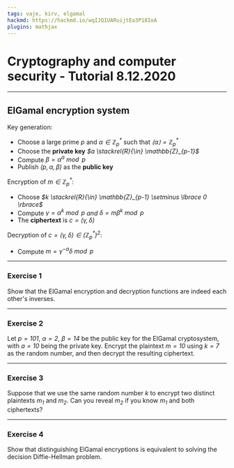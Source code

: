 ```yaml
---
tags: vaje, kirv, elgamal
hackmd: https://hackmd.io/wqIJQIUARuijtEa3P18IoA
plugins: mathjax
---
```

# Cryptography and computer security - Tutorial 8.12.2020

---

## ElGamal encryption system

Key generation:
* Choose a large prime <i>$p$</i> and <i>$\alpha \in \mathbb{Z}_p^*$</i> such that <i>$\langle \alpha \rangle = \mathbb{Z}_p^*$</i>
* Choose the **private key** <i>$a \stackrel{R}{\in} \mathbb{Z}_{p-1}$</i>
* Compute <i>$\beta = \alpha^a \bmod{p}$</i>
* Publish <i>$(p, \alpha, \beta)$</i> as the **public key**

Encryption of <i>$m \in \mathbb{Z}_p^*$</i>:
* Choose <i>$k \stackrel{R}{\in} \mathbb{Z}_{p-1} \setminus \lbrace 0 \rbrace$</i>
* Compute <i>$\gamma = \alpha^k \bmod{p}$ and $\delta = m \beta^k \bmod{p}$</i>
* The **ciphertext** is <i>$c = (\gamma, \delta)$</i>

Decryption of <i>$c = (\gamma, \delta) \in (\mathbb{Z}_p^*)^2$</i>:
* Compute <i>$m = \gamma^{-a} \delta \bmod{p}$</i>

---

### Exercise 1

Show that the ElGamal encryption and decryption functions are indeed each other's inverses.

---

### Exercise 2

Let <i>$p = 101$</i>, <i>$\alpha = 2$</i>, <i>$\beta = 14$</i> be the public key for the ElGamal cryptosystem, with <i>$a = 10$</i> being the private key. Encrypt the plaintext <i>$m = 10$</i> using <i>$k = 7$</i> as the random number, and then decrypt the resulting ciphertext.

---

### Exercise 3

Suppose that we use the same random number $k$ to encrypt two distinct plaintexts <i>$m_1$</i> and <i>$m_2$</i>. Can you reveal <i>$m_2$</i> if you know <i>$m_1$</i> and both ciphertexts?

---

### Exercise 4

Show that distinguishing ElGamal encryptions is equivalent to solving the decision Diffie-Hellman problem.
